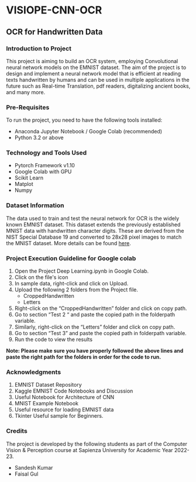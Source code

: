# VISIOPE-CNN-OCR

## OCR for Handwritten Data

### Introduction to Project
This project is aiming to build an OCR system, employing Convolutional neural network models on the EMNIST dataset. The aim of the project is to design and implement a neural network model that is efficient at reading texts handwritten by humans and can be used in multiple applications in the future such as Real-time Translation, pdf readers, digitalizing ancient books, and many more.

### Pre-Requisites
To run the project, you need to have the following tools installed:
* Anaconda Jupyter Notebook / Google Colab (recommended)
* Python 3.2 or above

### Technology and Tools Used
* Pytorch Framework v1.10
* Google Colab with GPU
* Scikit Learn
* Matplot
* Numpy

### Dataset Information
The data used to train and test the neural network for OCR is the widely known EMNIST dataset. This dataset extends the previously established MNIST data with handwritten character digits. These are derived from the NIST Special Database 19 and converted to 28x28 pixel images to match the MNIST dataset. More details can be found [here](https://www.nist.gov/itl/products-and-services/emnist-dataset).

### Project Execution Guideline for Google colab
1. Open the Project Deep Learning.ipynb in Google Colab.
2. Click on the file's icon
3. In sample data, right-click and click on Upload.
4. Upload the following 2 folders from the Project file.
    * CroppedHandwritten
    * Letters
5. Right-click on the “CroppedHandwritten” folder and click on copy path.
6. Go to section “Test 2 “ and paste the copied path in the folderpath variable.
7. Similarly, right-click on the “Letters” folder and click on copy path.
8. Go to section “Test 3” and paste the copied path in folderpath variable.
9. Run the code to view the results

**Note: Please make sure you have properly followed the above lines and paste the right path for the folders in order for the code to run.**

### Acknowledgments
1. EMNIST Dataset Repository
2. Kaggle EMNIST Code Notebooks and Discussion
3. Useful Notebook for Architecture of CNN
4. MNIST Example Notebook
5. Useful resource for loading EMNIST data
6. Tkinter Useful sample for Beginners.

### Credits
The project is developed by the following students as part of the Computer Vision & Perception course
at Sapienza University for Academic Year 2022-23.
* Sandesh Kumar
* Faisal Gul
